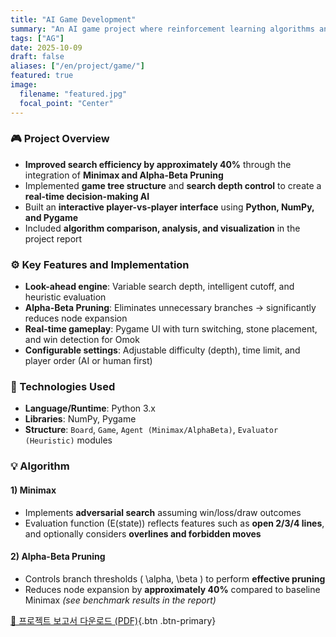 ```yaml
---
title: "AI Game Development"
summary: "An AI game project where reinforcement learning algorithms and a custom-built game engine were used to train autonomous agents to play and strategize."
tags: ["AG"]
date: 2025-10-09
draft: false
aliases: ["/en/project/game/"]
featured: true
image:
  filename: "featured.jpg"
  focal_point: "Center"
---
```

### 🎮 Project Overview  
- **Improved search efficiency by approximately 40%** through the integration of **Minimax and Alpha-Beta Pruning**  
- Implemented **game tree structure** and **search depth control** to create a **real-time decision-making AI**  
- Built an **interactive player-vs-player interface** using **Python, NumPy, and Pygame**  
- Included **algorithm comparison, analysis, and visualization** in the project report  

### ⚙️ Key Features and Implementation  
- **Look-ahead engine**: Variable search depth, intelligent cutoff, and heuristic evaluation  
- **Alpha-Beta Pruning**: Eliminates unnecessary branches → significantly reduces node expansion  
- **Real-time gameplay**: Pygame UI with turn switching, stone placement, and win detection for Omok  
- **Configurable settings**: Adjustable difficulty (depth), time limit, and player order (AI or human first)  

### 🧩 Technologies Used  
- **Language/Runtime**: Python 3.x  
- **Libraries**: NumPy, Pygame  
- **Structure**: `Board`, `Game`, `Agent (Minimax/AlphaBeta)`, `Evaluator (Heuristic)` modules  

### 💡 Algorithm  
#### 1) Minimax  
- Implements **adversarial search** assuming win/loss/draw outcomes  
- Evaluation function \(E(state)\) reflects features such as **open 2/3/4 lines**, and optionally considers **overlines and forbidden moves**  

#### 2) Alpha-Beta Pruning  
- Controls branch thresholds \( \alpha, \beta \) to perform **effective pruning**  
- Reduces node expansion by **approximately 40%** compared to baseline Minimax *(see benchmark results in the report)*  

[📄 프로젝트 보고서 다운로드 (PDF)](/files/game_report.pdf){.btn .btn-primary}

